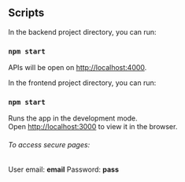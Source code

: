 ## Scripts

In the backend project directory, you can run:

### `npm start`

APIs will be open on [http://localhost:4000](http://localhost:4000).


In the frontend project directory, you can run:

### `npm start`

Runs the app in the development mode.<br />
Open [http://localhost:3000](http://localhost:3000) to view it in the browser.

<h6>To access secure pages:</h6>
User email: <b>email</b> 
Password: <b>pass</b>

